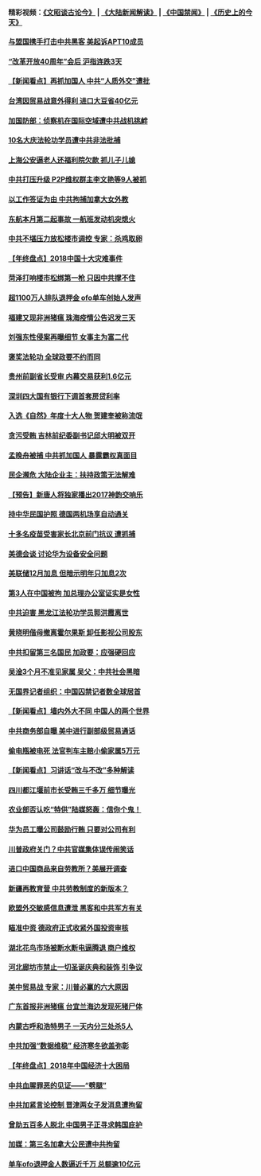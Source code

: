 #### 精彩视频：[《文昭谈古论今》](https://github.com/gfw-breaker/wenzhao/blob/master/README.md?t=12201831) | [《大陆新闻解读》](https://github.com/gfw-breaker/ntdtv-comedy/blob/master/README.md?t=12201831) | [《中国禁闻》](https://github.com/gfw-breaker/ntdtv-news/blob/master/README.md?t=12201831) | [《历史上的今天》](https://github.com/gfw-breaker/today-in-history/blob/master/README.md?t=12201831) 

#### [与盟国携手打击中共黑客 美起诉APT10成员](../pages/nsc413/n10922820.md?t=12201831) 

#### [“改革开放40周年”会后 沪指连跌3天](../pages/nsc413/n10922861.md?t=12201831) 

#### [【新闻看点】再抓加国人 中共“人质外交”遭批](../pages/nsc413/n10922846.md?t=12201831) 

#### [台湾因贸易战意外得利 进口大豆省40亿元](../pages/nsc413/n10921613.md?t=12201831) 

#### [加国防部：侦察机在国际空域遭中共战机挑衅](../pages/nsc413/n10922674.md?t=12201831) 

#### [10名大庆法轮功学员遭中共非法批捕](../pages/nsc413/n10922590.md?t=12201831) 

#### [上海公安逼老人还福利院欠款 抓儿子儿媳](../pages/nsc413/n10922623.md?t=12201831) 

#### [中共打压升级 P2P维权群主李文艳等9人被抓](../pages/nsc413/n10921031.md?t=12201831) 

#### [以工作签证为由 中共拘捕加拿大女外教](../pages/nsc413/n10922534.md?t=12201831) 

#### [东航本月第二起事故 一航班发动机突熄火](../pages/nsc413/n10922011.md?t=12201831) 

#### [中共不堪压力放松楼市调控 专家：杀鸡取卵](../pages/nsc413/n10921845.md?t=12201831) 

#### [【年终盘点】2018中国十大灾难事件](../pages/nsc413/n10901686.md?t=12201831) 


#### [菏泽打响楼市松绑第一枪 只因中共撑不住](../pages/nsc413/n10920957.md?t=12201831) 

#### [超1100万人排队退押金 ofo单车创始人发声](../pages/nsc413/n10920362.md?t=12201831) 

#### [福建又现非洲猪瘟 珠海疫情公告迟发三天](../pages/nsc413/n10921666.md?t=12201831) 

#### [刘强东性侵案再曝细节 女事主为富二代](../pages/nsc413/n10921252.md?t=12201831) 

#### [褒奖法轮功 全球政要不约而同](../pages/nsc413/n10921963.md?t=12201831) 

#### [贵州前副省长受审 内幕交易获利1.6亿元](../pages/nsc413/n10921850.md?t=12201831) 

#### [深圳四大国有银行下调首套房贷利率](../pages/nsc413/n10921762.md?t=12201831) 

#### [入选《自然》年度十大人物 贺建奎被称流氓](../pages/nsc413/n10921227.md?t=12201831) 

#### [贪污受贿 吉林前纪委副书记邱大明被双开](../pages/nsc413/n10921276.md?t=12201831) 

#### [孟晚舟被捕 中共抓加国人 暴露霸权真面目](../pages/nsc413/n10921038.md?t=12201831) 

#### [民企濒危 大陆企业主：扶持政策无法解难](../pages/nsc413/n10921404.md?t=12201831) 

#### [【预告】新唐人将独家播出2017神韵交响乐](../pages/nsc413/n10912037.md?t=12201831) 

#### [持中华民国护照 德国两机场享自动通关](../pages/nsc413/n10921349.md?t=12201831) 

#### [十多名疫苗受害家长北京前门抗议 遭抓捕](../pages/nsc413/n10920714.md?t=12201831) 

#### [美德会谈 讨论华为设备安全问题](../pages/nsc413/n10921303.md?t=12201831) 

#### [美联储12月加息 但暗示明年只加息2次](../pages/nsc413/n10920893.md?t=12201831) 

#### [第3人在中国被拘 加总理办公室证实是女性](../pages/nsc413/n10920339.md?t=12201831) 

#### [中共迫害 黑龙江法轮功学员郭洪霞离世](../pages/nsc413/n10920213.md?t=12201831) 

#### [黄晓明偕母撤离霍尔果斯 卸任影视公司股东](../pages/nsc413/n10920715.md?t=12201831) 

#### [中共扣留第三名国民 加政要：应强硬回应](../pages/nsc413/n10920887.md?t=12201831) 

#### [吴淦3个月不准见家属 吴父：中共社会黑暗](../pages/nsc413/n10920879.md?t=12201831) 

#### [无国界记者组织：中国囚禁记者数全球居首](../pages/nsc413/n10920855.md?t=12201831) 

#### [【新闻看点】墙内外大不同 中国人的两个世界](../pages/nsc413/n10920712.md?t=12201831) 

#### [中共商务部自曝 美中进行副部级贸易通话](../pages/nsc413/n10920635.md?t=12201831) 

#### [偷电瓶被电死 法官判车主赔小偷家属5万元](../pages/nsc413/n10920698.md?t=12201831) 

#### [【新闻看点】习讲话“改与不改”多种解读](../pages/nsc413/n10920523.md?t=12201831) 

#### [四川都江堰前市长受贿三千多万 细节曝光](../pages/nsc413/n10920759.md?t=12201831) 

#### [农业部否认吃“特供”陆媒怒轰：信你个鬼！](../pages/nsc413/n10920754.md?t=12201831) 

#### [华为员工曝公司鼓励行贿 只要对公司有利](../pages/nsc413/n10920490.md?t=12201831) 

#### [川普政府关门？中共官媒集体误传闹笑话](../pages/nsc413/n10920340.md?t=12201831) 

#### [进口中国商品来自劳教所？美展开调查](../pages/nsc413/n10920326.md?t=12201831) 

#### [新疆再教育营 中共劳教制度的新版本？](../pages/nsc413/n10918338.md?t=12201831) 

#### [欧盟外交敏感信息遭泄 黑客和中共军方有关](../pages/nsc413/n10920529.md?t=12201831) 

#### [瞄准中资 德政府正式收紧外国投资审核](../pages/nsc413/n10920547.md?t=12201831) 

#### [湖北花鸟市场被断水断电逼腾退 商户维权](../pages/nsc413/n10920540.md?t=12201831) 

#### [河北廊坊市禁止一切圣诞庆典和装饰 引争议](../pages/nsc413/n10920435.md?t=12201831) 

#### [美中贸易战 专家：川普必赢的六大原因](../pages/nsc413/n10920421.md?t=12201831) 

#### [广东首报非洲猪瘟 台宜兰海边发现死猪尸体](../pages/nsc413/n10920009.md?t=12201831) 


#### [内蒙古呼和浩特男子 一天内分三处杀5人](../pages/nsc413/n10919842.md?t=12201831) 

#### [中共加强“数据维稳” 经济寒冬欲盖弥彰](../pages/nsc413/n10918460.md?t=12201831) 

#### [【年终盘点】2018年中国经济十大困局](../pages/nsc413/n10895823.md?t=12201831) 

#### [中共血腥罪恶的见证——“劈腿”](../pages/nsc413/n10915819.md?t=12201831) 

#### [中共加紧言论控制 晋津两女子发消息遭拘留](../pages/nsc413/n10919551.md?t=12201831) 

#### [曾助五百多人脱北 中国男子正寻求韩国庇护](../pages/nsc413/n10919978.md?t=12201831) 

#### [加媒：第三名加拿大公民遭中共拘留](../pages/nsc413/n10919843.md?t=12201831) 

#### [单车ofo退押金人数逼近千万 总额逾10亿元](../pages/nsc413/n10919605.md?t=12201831) 

